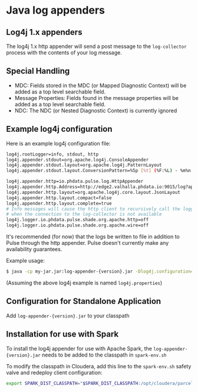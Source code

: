 # Java log appenders

## Log4j 1.x appenders
The log4j 1.x http appender will send a post message to the `log-collector` process with the
contents of your log message.


## Special Handling 
- MDC: Fields stored in the MDC (or Mapped Diagnostic Context) will be added as a top level searchable
 field.  
- Message Properties: Fields found in the message properties will be added as a top level searchable
field. 
- NDC: The NDC (or Nested Diagnostic Context) is currently ignored

## Example log4j configuration
Here is an example log4j configuration file:

```bash
log4j.rootLogger=info, stdout, http
log4j.appender.stdout=org.apache.log4j.ConsoleAppender
log4j.appender.stdout.layout=org.apache.log4j.PatternLayout
log4j.appender.stdout.layout.ConversionPattern=%5p [%t] (%F:%L) - %m%n

log4j.appender.http=io.phdata.pulse.log.HttpAppender
log4j.appender.http.Address=http://edge2.valhalla.phdata.io:9015/log?application=pulse-test-100
log4j.appender.http.layout=org.apache.log4j.core.layout.JsonLayout
log4j.appender.http.layout.compact=false
log4j.appender.http.layout.complete=true
# Info messages will cause the http client to recursively call the logger 
# when the connection to the log-collector is not available
log4j.logger.io.phdata.pulse.shade.org.apache.http=off
log4j.logger.io.phdata.pulse.shade.org.apache.wire=off

```

It's recommended (for now) that the logs be written to file in addition to Pulse through the http 
appender. Pulse doesn't currently make any availability guarantees.

Example usage:

```bash
$ java -cp my-jar.jar:log-appender-{version}.jar -Dlog4j.configuration=file:log4j.properties com.my.main.class
```

(Assuming the above log4j example is named `log4j.properties`)

## Configuration for Standalone Application
Add `log-appender-{version}.jar` to your classpath

## Installation for use with Spark
To install the log4j appender for use with Apache Spark, the `log-appender-{version}.jar`  needs
to be added to the classpath in `spark-env.sh`

To modify the classpath in Cloudera, add this line to the `spark-env.sh` safety valve and redeploy
client configuration:

```bash
export SPARK_DIST_CLASSPATH="$SPARK_DIST_CLASSPATH:/opt/cloudera/parcels/PULSE/lib/appenders/*"
```




